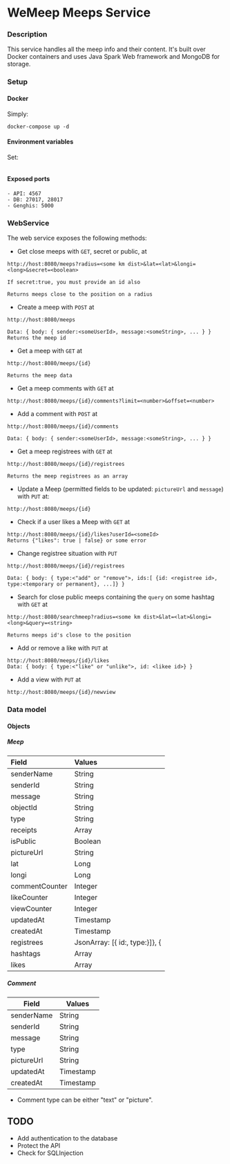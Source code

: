 # WeMeep Meeps Service
### Description
This service handles all the meep info and their content. It's built over Docker containers and uses Java Spark Web framework and MongoDB for storage.
### Setup
#### Docker
Simply:
```
docker-compose up -d
```
#### Environment variables
Set:
```
```

#### Exposed ports
```
- API: 4567
- DB: 27017, 28017
- Genghis: 5000
```

### WebService
The web service exposes the following methods:
- Get close meeps with `GET`, secret or public, at

```
http://host:8080/meeps?radius=<some km dist>&lat=<lat>&longi=<long>&secret=<boolean>

If secret:true, you must provide an id also

Returns meeps close to the position on a radius
```

- Create a meep with `POST` at

```
http://host:8080/meeps

Data: { body: { sender:<someUserId>, message:<someString>, ... } }
Returns the meep id
```
- Get a meep with `GET` at

```
http://host:8080/meeps/{id}

Returns the meep data
```
- Get a meep comments with `GET` at

```
http://host:8080/meeps/{id}/comments?limit=<number>&offset=<number>
```

- Add a comment with `POST` at

```
http://host:8080/meeps/{id}/comments

Data: { body: { sender:<someUserId>, message:<someString>, ... } }
```
- Get a meep registrees with `GET` at

```
http://host:8080/meeps/{id}/registrees

Returns the meep registrees as an array
```
- Update a Meep (permitted fields to be updated: `pictureUrl` and `message`) with `PUT` at:
```
http://host:8080/meeps/{id}
```

- Check if a user likes a Meep with `GET` at
```
http://host:8080/meeps/{id}/likes?userId=<someId>
Returns {"likes": true | false} or some error
```
- Change registree situation with `PUT`

```
http://host:8080/meeps/{id}/registrees

Data: { body: { type:<"add" or "remove">, ids:[ {id: <registree id>, type:<temporary or permanent}, ...]} }
```
- Search for close public meeps containing the `query` on some hashtag with `GET` at

```
http://host:8080/searchmeep?radius=<some km dist>&lat=<lat>&longi=<long>&query=<string>

Returns meeps id's close to the position
```
- Add or remove a like with `PUT` at
```
http://host:8080/meeps/{id}/likes
Data: { body: { type:<"like" or "unlike">, id: <likee id>} }
```
- Add a view with `PUT` at
```
http://host:8080/meeps/{id}/newview
```
### Data model
#### Objects
##### Meep
|  Field      |  Values   |
| :---------- | :-------- |
| senderName      | String    |
| senderId    | String    |
| message     | String    |
| objectId          | String    |
| type        | String    |
| receipts    | Array<Comment>    |
| isPublic      | Boolean   |
| pictureUrl     | String       |
| lat     | Long       |
| longi     | Long       |
| commentCounter | Integer |
| likeCounter | Integer |
| viewCounter | Integer |
| updatedAt   | Timestamp |
| createdAt   | Timestamp |
| registrees   | JsonArray: [{ id:<userId>, type:<temporary or permanent>}]}, { |
| hashtags  | Array<String> |
| likes   | Array<String> |

##### Comment
|Field      |Values     |
|-----------|-----------|
| senderName| String    |
| senderId  | String    |
| message   | String    |
| type      | String    |
| pictureUrl     | String       |
| updatedAt | Timestamp |
| createdAt | Timestamp |

- Comment type can be either "text" or "picture".

## TODO
- Add authentication to the database
- Protect the API
- Check for SQLInjection
